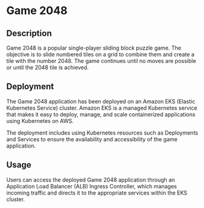 # Game 2048

## Description

Game 2048 is a popular single-player sliding block puzzle game. The objective is to slide numbered tiles on a grid to combine them and create a tile with the number 2048. The game continues until no moves are possible or until the 2048 tile is achieved.

## Deployment

The Game 2048 application has been deployed on an Amazon EKS (Elastic Kubernetes Service) cluster. Amazon EKS is a managed Kubernetes service that makes it easy to deploy, manage, and scale containerized applications using Kubernetes on AWS.

The deployment includes using Kubernetes resources such as Deployments and Services to ensure the availability and accessibility of the game application.

## Usage

Users can access the deployed Game 2048 application through an Application Load Balancer (ALB) Ingress Controller, which manages incoming traffic and directs it to the appropriate services within the EKS cluster.
